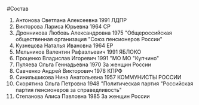 #Состав
1. Антонова Светлана Алексеевна 1991 ЛДПР
2. Викторова Лариса Юрьевна 1964 СР
3. Дронникова Любовь Александровна 1975 \"Общероссийская общественная организация \"Союз пенсионеров России\"
4. Кузнецова Наталья Ивановна 1964 ЕР
5. Мельников Валентин Рафаэльевич 1991 ЯБЛОКО
6. Проценко Владислав Игоревич 1991 \"МО МО \"Купчино\"
7. Пуляева Ольга Геннадьевна 1970 За женщин России
8. Савченко Андрей Викторович 1978 КПРФ
9. Синильшикова Нина Анатольевна 1957 КОММУНИСТЫ РОССИИ
10. Скорятина Ольга Петровна 1948 \"Политическая партия \"Российская партия пенсионеров за справедливость\"
11. Степанова Алиса Павловна 1985 За женщин России
